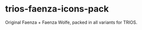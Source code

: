 trios-faenza-icons-pack
=======================

Original Faenza + Faenza Wolfe, packed in all variants for TRIOS.

